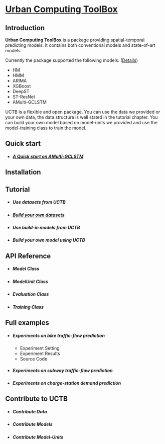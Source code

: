 <link rel="stylesheet" href="./static/css/misty.css" type="text/css"/>

# [Urban Computing ToolBox](https://github.com/Di-Chai/UCTB)

## Introduction

**Urban Computing ToolBox** is a package providing spatial-temporal predicting models. It contains both conventional models and state-of-art models. 

Currently the package supported the following models: ([Details](./static/current_supported_models.html))

- HM
- HMM
- ARIMA
- XGBoost
- DeepST
- ST-ResNet
- AMulti-GCLSTM

UCTB is a flexible and open package. You can use the data we provided or your own data, the data structure is well stated in the tutorial chapter. You can build your own model based on model-units we provided and use the model-training class to train the model.

## Quick start

- ##### [A Quick start on AMulti-GCLSTM](./static/quick_start.html)


## Installation

## Tutorial

- ##### Use datasets from UCTB

- ##### [Build your own datasets](./static/tutorial.html)

- ##### Use build-in models from UCTB


- ##### Build your own model using UCTB


## API Reference

- ##### Model Class


- ##### ModelUnit Class


- ##### Evaluation Class


- ##### Training Class


## Full examples

- ##### Experiments on bike traffic-flow prediction

  - Experiment Setting
  - Experiment Results
  - Source Code
- ##### Experiments on subway traffic-flow prediction
- ##### Experiments on charge-station demand prediction

## Contribute to UCTB

- ##### Contribute Data
- ##### Contribute Models
- ##### Contribute Model-Units
